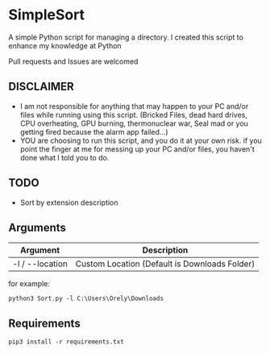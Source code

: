 # SimpleSort 
A simple Python script for managing a directory.
I created this script to enhance my knowledge at Python

Pull requests and Issues are welcomed 

## DISCLAIMER
* I am not responsible for anything that may happen to your PC and/or files while running using this script. (Bricked Files, dead hard drives, CPU overheating,
GPU burning, thermonuclear war, Seal mad or you getting fired because the alarm app failed…)
* YOU are choosing to run this script, and you do it at your own risk.
if you point the finger at me for messing up your PC and/or files, you haven't
done what I told you to do.

## TODO
* Sort by extension description 

## Arguments
| Argument  | Description |
| ------------- | ------------- |
| -l / --location  | Custom Location (Default is Downloads Folder)  |

for example:
```
python3 Sort.py -l C:\Users\Orely\Downloads
```

## Requirements
```
pip3 install -r requirements.txt
```